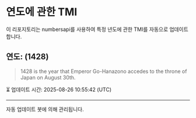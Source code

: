 
# 연도에 관한 TMI

이 리포지토리는 numbersapi를 사용하여 특정 년도에 관한 TMI를 자동으로 업데이트합니다.

## 연도: (1428)
> 1428 is the year that Emperor Go-Hanazono accedes to the throne of Japan on August 30th.

⏳ 업데이트 시간: 2025-08-26 10:55:42 (UTC)

---
자동 업데이트 봇에 의해 관리됩니다.
